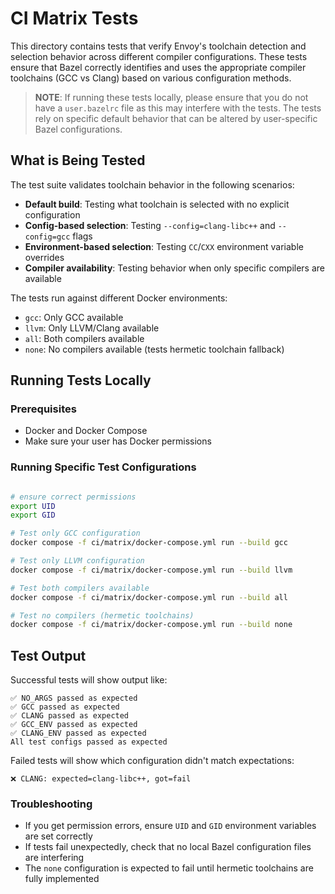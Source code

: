 # CI Matrix Tests

This directory contains tests that verify Envoy's toolchain detection and selection behavior across different compiler configurations. These tests ensure that Bazel correctly identifies and uses the appropriate compiler toolchains (GCC vs Clang) based on various configuration methods.

> **NOTE**: If running these tests locally, please ensure that you do not have a `user.bazelrc` file as this may interfere with the tests. The tests rely on specific default behavior that can be altered by user-specific Bazel configurations.

## What is Being Tested

The test suite validates toolchain behavior in the following scenarios:

- **Default build**: Testing what toolchain is selected with no explicit configuration
- **Config-based selection**: Testing `--config=clang-libc++` and `--config=gcc` flags
- **Environment-based selection**: Testing `CC`/`CXX` environment variable overrides
- **Compiler availability**: Testing behavior when only specific compilers are available

The tests run against different Docker environments:
- `gcc`: Only GCC available
- `llvm`: Only LLVM/Clang available
- `all`: Both compilers available
- `none`: No compilers available (tests hermetic toolchain fallback)

## Running Tests Locally

### Prerequisites

- Docker and Docker Compose
- Make sure your user has Docker permissions

### Running Specific Test Configurations

```bash

# ensure correct permissions
export UID
export GID

# Test only GCC configuration
docker compose -f ci/matrix/docker-compose.yml run --build gcc

# Test only LLVM configuration
docker compose -f ci/matrix/docker-compose.yml run --build llvm

# Test both compilers available
docker compose -f ci/matrix/docker-compose.yml run --build all

# Test no compilers (hermetic toolchains)
docker compose -f ci/matrix/docker-compose.yml run --build none
```

## Test Output

Successful tests will show output like:
```
✅ NO_ARGS passed as expected
✅ GCC passed as expected
✅ CLANG passed as expected
✅ GCC_ENV passed as expected
✅ CLANG_ENV passed as expected
All test configs passed as expected
```

Failed tests will show which configuration didn't match expectations:
```
❌ CLANG: expected=clang-libc++, got=fail
```

### Troubleshooting

- If you get permission errors, ensure `UID` and `GID` environment variables are set correctly
- If tests fail unexpectedly, check that no local Bazel configuration files are interfering
- The `none` configuration is expected to fail until hermetic toolchains are fully implemented
